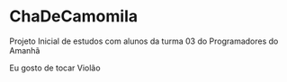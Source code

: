 # ChaDeCamomila
Projeto Inicial de estudos com alunos da turma 03 do Programadores do Amanhã

Eu gosto de tocar Violão